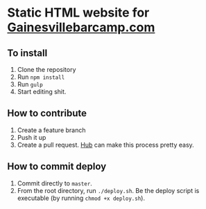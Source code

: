 # Static HTML website for [Gainesvillebarcamp.com](http://www.gainesvillebarcamp.com)
## To install
1. Clone the repository
2. Run `npm install`
3. Run `gulp`
4. Start editing shit.

## How to contribute
1. Create a feature branch
2. Push it up
3. Create a pull request. [Hub](https://hub.github.com/) can make this process pretty easy.


## How to commit deploy
1. Commit directly to `master`.
2. From the root directory, run `./deploy.sh`. Be the deploy script is executable (by running `chmod +x deploy.sh`).
